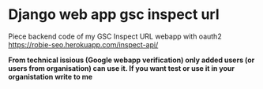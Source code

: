 # Django web app gsc inspect url
Piece backend code of my GSC Inspect URL webapp with oauth2 https://robie-seo.herokuapp.com/inspect-api/

**From technical issious (Google webapp verification) only added users (or users from organisation)  can use it. If you want test or use it in your organistation write to me**
